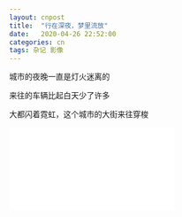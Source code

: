 ```yaml
---
layout: cnpost
title:  "行在深夜，梦里流放"
date:   2020-04-26 22:52:00
categories: cn
tags: 杂记 影像
---
```



城市的夜晚一直是灯火迷离的

来往的车辆比起白天少了许多

大都闪着霓虹，这个城市的大街来往穿梭

<iframe src="//player.bilibili.com/player.html?aid=882924225&bvid=BV1LK4y1b7Gz&cid=183294492&page=1" scrolling="no" border="0" frameborder="no" framespacing="0" allowfullscreen="true"> </iframe>